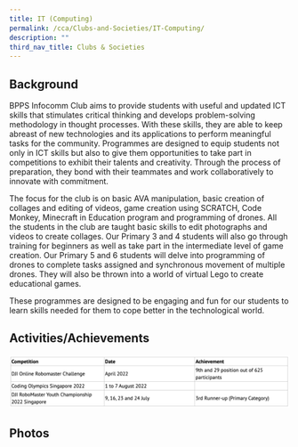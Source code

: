```yaml
---
title: IT (Computing)
permalink: /cca/Clubs-and-Societies/IT-Computing/
description: ""
third_nav_title: Clubs & Societies
---
```

Background
----------

BPPS Infocomm Club aims to provide students with useful and updated ICT skills that stimulates critical thinking and develops problem-solving methodology in thought processes. With these skills, they are able to keep abreast of new technologies and its applications to perform meaningful tasks for the community. Programmes are designed to equip students not only in ICT skills but also to give them opportunities to take part in competitions to exhibit their talents and creativity. Through the process of preparation, they bond with their teammates and work collaboratively to innovate with commitment.

  

The focus for the club is on basic AVA manipulation, basic creation of collages and editing of videos, game creation using SCRATCH, Code Monkey, Minecraft in Education program and programming of drones. All the students in the club are taught basic skills to edit photographs and videos to create collages. Our Primary 3 and 4 students will also go through training for beginners as well as take part in the intermediate level of game creation. Our Primary 5 and 6 students will delve into programming of drones to complete tasks assigned and synchronous movement of multiple drones. They will also be thrown into a world of virtual Lego to create educational games.

  

These programmes are designed to be engaging and fun for our students to learn skills needed for them to cope better in the technological world.

  

Activities/Achievements
-----------------------
![](/images/IT.png)

Photos
------

